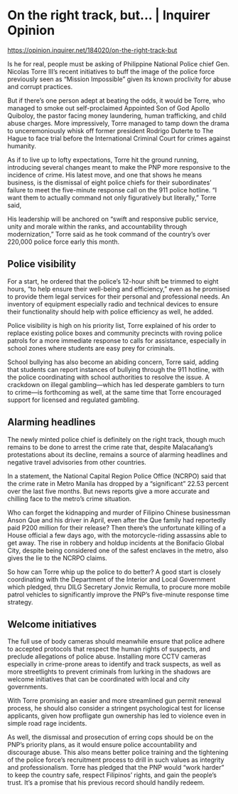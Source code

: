 # On the right track, but... | Inquirer Opinion

https://opinion.inquirer.net/184020/on-the-right-track-but



Is he for real, people must be asking of Philippine National Police chief Gen. Nicolas Torre III’s recent initiatives to buff the image of the police force previously seen as “Mission Impossible” given its known proclivity for abuse and corrupt practices.

But if there’s one person adept at beating the odds, it would be Torre, who managed to smoke out self-proclaimed Appointed Son of God Apollo Quiboloy, the pastor facing money laundering, human trafficking, and child abuse charges. More impressively, Torre managed to tamp down the drama to unceremoniously whisk off former president Rodrigo Duterte to The Hague to face trial before the International Criminal Court for crimes against humanity.

As if to live up to lofty expectations, Torre hit the ground running, introducing several changes meant to make the PNP more responsive to the incidence of crime. His latest move, and one that shows he means business, is the dismissal of eight police chiefs for their subordinates’ failure to meet the five-minute response call on the 911 police hotline. “I want them to actually command not only figuratively but literally,” Torre said,

His leadership will be anchored on “swift and responsive public service, unity and morale within the ranks, and accountability through modernization,” Torre said as he took command of the country’s over 220,000 police force early this month.



##  Police visibility



For a start, he ordered that the police’s 12-hour shift be trimmed to eight hours, “to help ensure their well-being and efficiency,” even as he promised to provide them legal services for their personal and professional needs. An inventory of equipment especially radio and technical devices to ensure their functionality should help with police efficiency as well, he added.

Police visibility is high on his priority list, Torre explained of his order to replace existing police boxes and community precincts with roving police patrols for a more immediate response to calls for assistance, especially in school zones where students are easy prey for criminals.

School bullying has also become an abiding concern, Torre said, adding that students can report instances of bullying through the 911 hotline, with the police coordinating with school authorities to resolve the issue. A crackdown on illegal gambling—which has led desperate gamblers to turn to crime—is forthcoming as well, at the same time that Torre encouraged support for licensed and regulated gambling.



##  Alarming headlines



The newly minted police chief is definitely on the right track, though much remains to be done to arrest the crime rate that, despite Malacañang’s protestations about its decline, remains a source of alarming headlines and negative travel advisories from other countries.

In a statement, the National Capital Region Police Office (NCRPO) said that the crime rate in Metro Manila has dropped by a “significant” 22.53 percent over the last five months. But news reports give a more accurate and chilling face to the metro’s crime situation.

Who can forget the kidnapping and murder of Filipino Chinese businessman Anson Que and his driver in April, even after the Que family had reportedly paid P200 million for their release? Then there’s the unfortunate killing of a House official a few days ago, with the motorcycle-riding assassins able to get away. The rise in robbery and holdup incidents at the Bonifacio Global City, despite being considered one of the safest enclaves in the metro, also gives the lie to the NCRPO claims.

So how can Torre whip up the police to do better? A good start is closely coordinating with the Department of the Interior and Local Government which pledged, thru DILG Secretary Jonvic Remulla, to procure more mobile patrol vehicles to significantly improve the PNP’s five-minute response time strategy.



##  Welcome initiatives



The full use of body cameras should meanwhile ensure that police adhere to accepted protocols that respect the human rights of suspects, and preclude allegations of police abuse. Installing more CCTV cameras especially in crime-prone areas to identify and track suspects, as well as more streetlights to prevent criminals from lurking in the shadows are welcome initiatives that can be coordinated with local and city governments.

With Torre promising an easier and more streamlined gun permit renewal process, he should also consider a stringent psychological test for license applicants, given how profligate gun ownership has led to violence even in simple road rage incidents.

As well, the dismissal and prosecution of erring cops should be on the PNP’s priority plans, as it would ensure police accountability and discourage abuse. This also means better police training and the tightening of the police force’s recruitment process to drill in such values as integrity and professionalism. Torre has pledged that the PNP would “work harder” to keep the country safe, respect Filipinos’ rights, and gain the people’s trust. It’s a promise that his previous record should handily redeem.